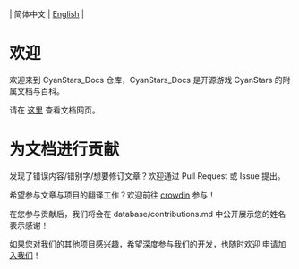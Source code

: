 | 简体中文 | [English](README.en.md) |

# 欢迎

欢迎来到 CyanStars_Docs 仓库，CyanStars_Docs 是开源游戏 CyanStars 的附属文档与百科。

请在 [这里](https://ipol-studio.github.io/CyanStars_Docs) 查看文档网页。


# 为文档进行贡献

发现了错误内容/错别字/想要修订文章？欢迎通过 Pull Request 或 Issue 提出。

希望参与文章与项目的翻译工作？欢迎前往 [crowdin](https://zh.crowdin.com/project/cyanstars) 参与！

在您参与贡献后，我们将会在 database/contributions.md 中公开展示您的姓名表示感谢！

如果您对我们的其他项目感兴趣，希望深度参与我们的开发，也随时欢迎 [申请加入我们](http://chenluan.mikecrm.com/JeKq3DU)！
